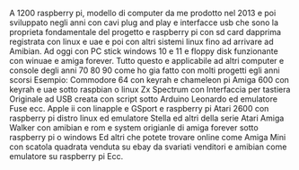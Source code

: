 A 1200 raspberry pi, modello di computer da me prodotto nel 2013 e poi sviluppato negli anni
con cavi plug and play e interfacce usb che sono la proprieta fondamentale del progetto e raspberry
pi con sd card dapprima registrata con linux e uae e poi con altri sistemi linux fino ad arrivare ad Amibian.
Ad oggi con PC stick windows 10 e 11 e floppy disk funzionante con winuae e amiga forever.
Tutto questo e applicabile ad altri computer e console degli anni 70 80 90 come ho gia fatto con molti progetti egli anni scorsi
Esempio: Commodore 64 con keyrah e chameleon pi
Amiga 600 con keyrah e uae sotto raspbian o linux
Zx Spectrum con Interfaccia per tastiera Originale ad USB creata con script sotto Arduino Leonardo ed emulatore Fuse ecc.
Apple ii con linapple e GSport e raspberry pi
Atari 2600 con raspberry pi distro linux ed emulatore Stella ed altri della serie Atari
Amiga Walker con amibian e rom e system origianle di amiga forever sotto raspberry pi o windows
Ed altri che potete trovare online come Amiga Mini con scatola quadrata venduta su ebay da svariati venditori e amibian come emulatore su raspberry pi
Ecc.
